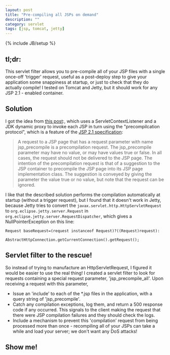 ```yaml
---
layout: post
title: "Pre-compiling all JSPs on demand"
description: ""
category: servlet
tags: [jsp, tomcat, jetty]
---
```

{% include JB/setup %}

## tl;dr:
This servlet filter allows you to pre-compile all of your JSP files with a single once-off 'trigger' request, useful as
a post-deploy step to give your application some snappiness at startup, or just to check that they do actually compile!
I tested on Tomcat and Jetty, but it should work for any JSP 2.1 - enabled container.

## Solution
I got the idea from [this post](http://pukkaone.github.com/2010/12/22/jsp-precompile-application-start.html):,
which uses a ServletContextListener and a JDK dynamic proxy to invoke each JSP in turn using the "precompilcation
protocol", which is a feature of the [JSP 2.1 specification](http://jsp.java.net/spec/jsp-2_1-fr-spec.pdf):

> A request to a JSP page that has a request parameter with name jsp_precompile
> is a precompilation request. The jsp_precompile parameter may have no value, or
> may have values true or false. In all cases, the request should not be delivered to the
> JSP page.
> The intention of the precompilation request is that of a suggestion to the JSP
> container to precompile the JSP page into its JSP page implementation class. The
> suggestion is conveyed by giving the parameter the value true or no value, but note
> that the request can be ignored.

I like that the described solution performs the compilation automatically at startup (without a trigger request),
but I found that it doesn't work in Jetty, because Jetty tries to convert the `javax.servlet.http.HttpServletRequest` to
`org.eclipse.jetty.server.Request` in `org.eclipse.jetty.server.RequestDispatcher`, which gives a NullPointerException
on this line:

    Request baseRequest=(request instanceof Request)?((Request)request):
                                AbstractHttpConnection.getCurrentConnection().getRequest();

## Servlet filter to the rescue!
So instead of trying to manufacture an HttpServletRequest, I figured it would be easier to use the real thing! I
created a servlet filter to look for requests containing a special request parameter, 'jsp_precompile_all'. Upon
receiving a request with this parameter,

 + Issue an 'include' to each of the *.jsp files in the application, with a query string of 'jsp_precompile'.
 + Catch any compilation exceptions, log them, and return a 500 response code if any occurred. This signals to the
 client making the request that there were JSP compilation failures and they should check the logs.
 + Include a mechanism to prevent this 'compilation' request from being processed more than once - recompiling all of
 your JSPs can take a while and load your server; we don't want any DoS attacks!

## Show me!

<script src="https://gist.github.com/4637213.js"></script>



